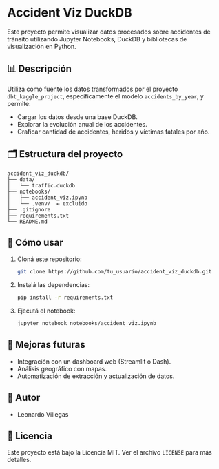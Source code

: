 # Accident Viz DuckDB

Este proyecto permite visualizar datos procesados sobre accidentes de tránsito utilizando Jupyter Notebooks, DuckDB y bibliotecas de visualización en Python.

## 📊 Descripción

Utiliza como fuente los datos transformados por el proyecto `dbt_kaggle_project`, específicamente el modelo `accidents_by_year`, y permite:

- Cargar los datos desde una base DuckDB.
- Explorar la evolución anual de los accidentes.
- Graficar cantidad de accidentes, heridos y víctimas fatales por año.

## 🗂️ Estructura del proyecto

```
accident_viz_duckdb/
├── data/
│   └── traffic.duckdb
├── notebooks/
│   ├── accident_viz.ipynb
│   └── .venv/  ← excluido
├── .gitignore
├── requirements.txt
└── README.md
```

## 🚀 Cómo usar

1. Cloná este repositorio:
   ```bash
   git clone https://github.com/tu_usuario/accident_viz_duckdb.git
   ```

2. Instalá las dependencias:
   ```bash
   pip install -r requirements.txt
   ```

3. Ejecutá el notebook:
   ```bash
   jupyter notebook notebooks/accident_viz.ipynb
   ```

## 🔮 Mejoras futuras

- Integración con un dashboard web (Streamlit o Dash).
- Análisis geográfico con mapas.
- Automatización de extracción y actualización de datos.

## 👤 Autor

- Leonardo Villegas

## 📝 Licencia

Este proyecto está bajo la Licencia MIT. Ver el archivo `LICENSE` para más detalles.
